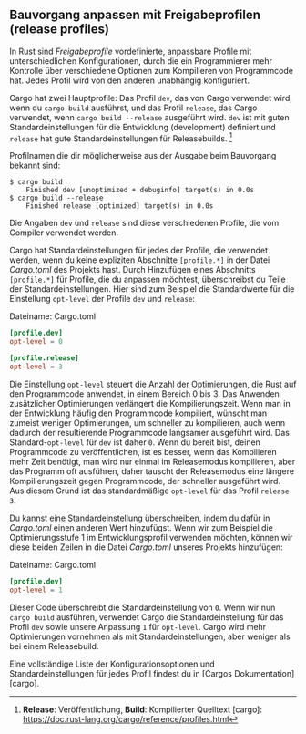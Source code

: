 ## Bauvorgang anpassen mit Freigabeprofilen (release profiles)

In Rust sind *Freigabeprofile* vordefinierte, anpassbare Profile mit
unterschiedlichen Konfigurationen, durch die ein Programmierer mehr Kontrolle
über verschiedene Optionen zum Kompilieren von Programmcode hat. Jedes Profil
wird von den anderen unabhängig konfiguriert.

Cargo hat zwei Hauptprofile: Das Profil `dev`, das von Cargo verwendet wird, wenn
du `cargo build` ausführst, und das Profil `release`, das Cargo verwendet, wenn
`cargo build --release` ausgeführt wird. `dev` ist mit guten
Standardeinstellungen für die Entwicklung (development) definiert und `release`
hat gute Standardeinstellungen für Releasebuilds. [^1]

Profilnamen die dir möglicherweise aus der Ausgabe beim Bauvorgang bekannt sind:

```console
$ cargo build
    Finished dev [unoptimized + debuginfo] target(s) in 0.0s
$ cargo build --release
    Finished release [optimized] target(s) in 0.0s
```

Die Angaben `dev` und `release` sind diese verschiedenen Profile, die vom
Compiler verwendet werden.

Cargo hat Standardeinstellungen für jedes der Profile, die verwendet werden,
wenn du keine expliziten Abschnitte `[profile.*]` in der Datei *Cargo.toml* des
Projekts hast. Durch Hinzufügen eines Abschnitts `[profile.*]` für Profile, die
du anpassen möchtest, überschreibst du Teile der Standardeinstellungen. Hier
sind zum Beispiel die Standardwerte für die Einstellung `opt-level` der Profile
`dev` und `release`:

<span class="filename">Dateiname: Cargo.toml</span>

```toml
[profile.dev]
opt-level = 0

[profile.release]
opt-level = 3
```

Die Einstellung `opt-level` steuert die Anzahl der Optimierungen, die Rust auf
den Programmcode anwendet, in einem Bereich 0 bis 3. Das Anwenden zusätzlicher
Optimierungen verlängert die Kompilierungszeit. Wenn man in der Entwicklung
häufig den Programmcode kompiliert, wünscht man zumeist weniger Optimierungen,
um schneller zu kompilieren, auch wenn dadurch der resultierende Programmcode
langsamer ausgeführt wird. Das Standard-`opt-level` für `dev` ist daher `0`.
Wenn du bereit bist, deinen Programmcode zu veröffentlichen, ist es besser,
wenn das Kompilieren mehr Zeit benötigt, man wird nur einmal im Releasemodus
kompilieren, aber das Programm oft ausführen, daher tauscht der Releasemodus
eine längere Kompilierungszeit gegen Programmcode, der schneller ausgeführt
wird. Aus diesem Grund ist das standardmäßige `opt-level` für das Profil
`release` `3`.

Du kannst eine Standardeinstellung überschreiben, indem du dafür in
*Cargo.toml* einen anderen Wert hinzufügst. Wenn wir zum Beispiel die
Optimierungsstufe 1 im Entwicklungsprofil verwenden möchten, können wir diese
beiden Zeilen in die Datei *Cargo.toml* unseres Projekts hinzufügen:

<span class="filename">Dateiname: Cargo.toml</span>

```toml
[profile.dev]
opt-level = 1
```

Dieser Code überschreibt die Standardeinstellung von `0`. Wenn wir nun `cargo
build` ausführen, verwendet Cargo die Standardeinstellung für das Profil `dev`
sowie unsere Anpassung `1` für `opt-level`. Cargo wird mehr Optimierungen
vornehmen als mit Standardeinstellungen, aber weniger als bei einem
Releasebuild.

Eine vollständige Liste der Konfigurationsoptionen und Standardeinstellungen für
jedes Profil findest du in [Cargos Dokumentation][cargo].

[^1]: **Release**: Veröffentlichung, **Build**: Kompilierter Quelltext
[cargo]: https://doc.rust-lang.org/cargo/reference/profiles.html
